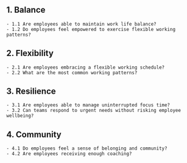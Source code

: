 ## 1. Balance
    - 1.1 Are employees able to maintain work life balance?
    - 1.2 Do employees feel empowered to exercise flexible working patterns?

## 2. Flexibility
    - 2.1 Are employees embracing a flexible working schedule?
    - 2.2 What are the most common working patterns?

## 3. Resilience
    - 3.1 Are employees able to manage uninterrupted focus time?
    - 3.2 Can teams respond to urgent needs without risking employee wellbeing?

## 4. Community
    - 4.1 Do employees feel a sense of belonging and community?
    - 4.2 Are employees receiving enough coaching?

